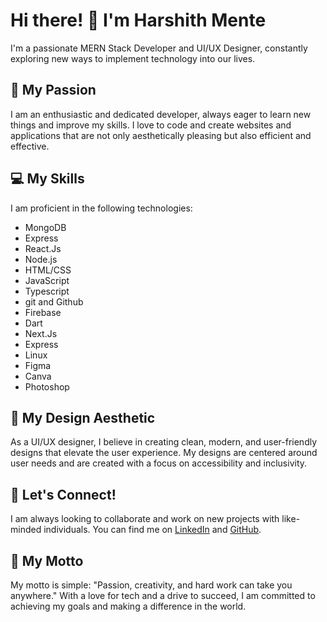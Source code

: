 # Hi there! 👋 I'm Harshith Mente

I'm a passionate MERN Stack Developer and UI/UX Designer, constantly exploring new ways to implement technology into our lives.

## 🚀 My Passion

I am an enthusiastic and dedicated developer, always eager to learn new things and improve my skills. I love to code and create websites and applications that are not only aesthetically pleasing but also efficient and effective.

## 💻 My Skills

I am proficient in the following technologies:

- MongoDB
- Express
- React.Js
- Node.js
- HTML/CSS
- JavaScript
- Typescript
- git and Github
- Firebase
- Dart 
- Next.Js
- Express
- Linux
- Figma 
- Canva
- Photoshop

## 🎨 My Design Aesthetic

As a UI/UX designer, I believe in creating clean, modern, and user-friendly designs that elevate the user experience. My designs are centered around user needs and are created with a focus on accessibility and inclusivity.

## 🤝 Let's Connect!

I am always looking to collaborate and work on new projects with like-minded individuals. You can find me on [LinkedIn](https://www.linkedin.com/in/harshith-mente/) and [GitHub](https://github.com/joeyyy09).

## 🌟 My Motto

My motto is simple: "Passion, creativity, and hard work can take you anywhere." With a love for tech and a drive to succeed, I am committed to achieving my goals and making a difference in the world.
